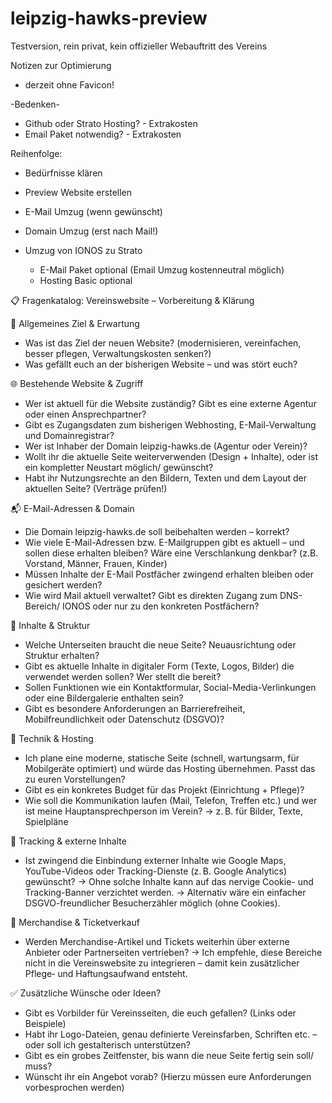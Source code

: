 # leipzig-hawks-preview
Testversion, rein privat, kein offizieller Webauftritt des Vereins

Notizen zur Optimierung
- derzeit ohne Favicon!

-Bedenken-
- Github oder Strato Hosting? - Extrakosten
- Email Paket notwendig? - Extrakosten

Reihenfolge:
- Bedürfnisse klären
- Preview Website erstellen
- E-Mail Umzug (wenn gewünscht)
- Domain Umzug (erst nach Mail!)

- Umzug von IONOS zu Strato
  - E-Mail Paket optional (Email Umzug kostenneutral möglich)
  - Hosting Basic optional


📋 Fragenkatalog: Vereinswebsite – Vorbereitung & Klärung

🧭 Allgemeines Ziel & Erwartung
- Was ist das Ziel der neuen Website? (modernisieren, vereinfachen, besser pflegen, Verwaltungskosten senken?)
- Was gefällt euch an der bisherigen Website – und was stört euch?

🌐 Bestehende Website & Zugriff
- Wer ist aktuell für die Website zuständig? Gibt es eine externe Agentur oder einen Ansprechpartner?
- Gibt es Zugangsdaten zum bisherigen Webhosting, E-Mail-Verwaltung und Domainregistrar?
- Wer ist Inhaber der Domain leipzig-hawks.de (Agentur oder Verein)?
- Wollt ihr die aktuelle Seite weiterverwenden (Design + Inhalte), oder ist ein kompletter Neustart möglich/ gewünscht?
- Habt ihr Nutzungsrechte an den Bildern, Texten und dem Layout der aktuellen Seite? (Verträge prüfen!)

📬 E-Mail-Adressen & Domain
- Die Domain leipzig-hawks.de soll beibehalten werden – korrekt?
- Wie viele E-Mail-Adressen bzw. E-Mailgruppen gibt es aktuell – und sollen diese erhalten bleiben? Wäre eine Verschlankung denkbar? (z.B. Vorstand, Männer, Frauen, Kinder)
- Müssen Inhalte der E-Mail Postfächer zwingend erhalten bleiben oder gesichert werden?
- Wie wird Mail aktuell verwaltet? Gibt es direkten Zugang zum DNS-Bereich/ IONOS oder nur zu den konkreten Postfächern?

📑 Inhalte & Struktur
- Welche Unterseiten braucht die neue Seite? Neuausrichtung oder Struktur erhalten?
- Gibt es aktuelle Inhalte in digitaler Form (Texte, Logos, Bilder) die verwendet werden sollen? Wer stellt die bereit?
- Sollen Funktionen wie ein Kontaktformular, Social-Media-Verlinkungen oder eine Bildergalerie enthalten sein?
- Gibt es besondere Anforderungen an Barrierefreiheit, Mobilfreundlichkeit oder Datenschutz (DSGVO)?

🔧 Technik & Hosting
- Ich plane eine moderne, statische Seite (schnell, wartungsarm, für Mobilgeräte optimiert) und würde das Hosting übernehmen. Passt das zu euren Vorstellungen?
- Gibt es ein konkretes Budget für das Projekt (Einrichtung + Pflege)?
- Wie soll die Kommunikation laufen (Mail, Telefon, Treffen etc.) und wer ist meine Hauptansprechperson im Verein?
  → z. B. für Bilder, Texte, Spielpläne

🔧 Tracking & externe Inhalte
- Ist zwingend die Einbindung externer Inhalte wie Google Maps, YouTube-Videos oder Tracking-Dienste (z. B. Google Analytics) gewünscht?
  → Ohne solche Inhalte kann auf das nervige Cookie- und Tracking-Banner verzichtet werden.
  → Alternativ wäre ein einfacher DSGVO-freundlicher Besucherzähler möglich (ohne Cookies).

🧾 Merchandise & Ticketverkauf
- Werden Merchandise-Artikel und Tickets weiterhin über externe Anbieter oder Partnerseiten vertrieben?
  → Ich empfehle, diese Bereiche nicht in die Vereinswebsite zu integrieren – damit kein zusätzlicher Pflege‑ und  Haftungsaufwand entsteht.

✅ Zusätzliche Wünsche oder Ideen?
- Gibt es Vorbilder für Vereinsseiten, die euch gefallen? (Links oder Beispiele)
- Habt ihr Logo-Dateien, genau definierte Vereinsfarben, Schriften etc. – oder soll ich gestalterisch unterstützen?
- Gibt es ein grobes Zeitfenster, bis wann die neue Seite fertig sein soll/ muss?
- Wünscht ihr ein Angebot vorab? (Hierzu müssen eure Anforderungen vorbesprochen werden)
